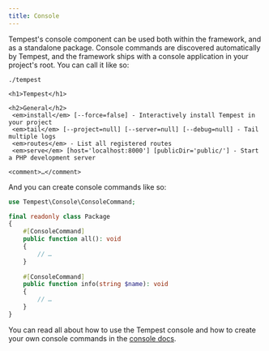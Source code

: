 ```yaml
---
title: Console
---
```


Tempest's console component can be used both within the framework, and as a standalone package. Console commands are discovered automatically by Tempest, and the framework ships with a console application in your project's root. You can call it like so:

```console
./tempest

<h1>Tempest</h1> 

<h2>General</h2> 
 <em>install</em> [--force=false] - Interactively install Tempest in your project
 <em>tail</em> [--project=null] [--server=null] [--debug=null] - Tail multiple logs
 <em>routes</em> - List all registered routes
 <em>serve</em> [host='localhost:8000'] [publicDir='public/'] - Start a PHP development server

<comment>…</comment>
```

And you can create console commands like so:

```php
use Tempest\Console\ConsoleCommand;

final readonly class Package
{
    #[ConsoleCommand]
    public function all(): void 
    {
        // …
    }
    
    #[ConsoleCommand]
    public function info(string $name): void 
    {
        // …
    }
}
```

You can read all about how to use the Tempest console and how to create your own console commands in the [console docs](/docs/console/01-getting-started).